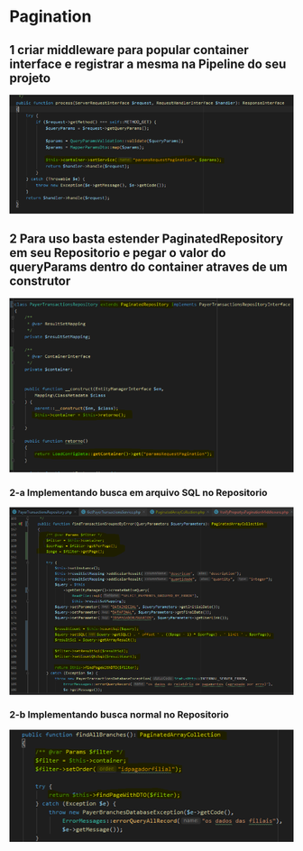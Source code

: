 # Pagination
## 1 criar middleware para popular container interface e registrar a mesma na Pipeline do seu projeto
<img src="./img/Middleware.PNG"> <br />

 ## 2 Para uso basta estender PaginatedRepository em seu Repositorio e pegar o valor do queryParams dentro do container atraves de um construtor
 <img src="./img/Repository.PNG"> <br />

 ### 2-a Implementando busca em arquivo SQL no Repositorio
 <img src="./img/ExSql.PNG"><br />

### 2-b Implementando busca normal no Repositorio
<img src="./img/Ex Normal.png">